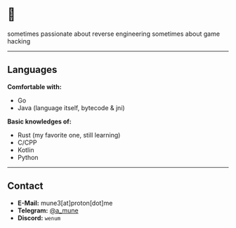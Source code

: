 # 👋

sometimes passionate about reverse engineering sometimes about game hacking 

---

## Languages
**Comfortable with:**
- Go
- Java (language itself, bytecode & jni)

**Basic knowledges of:**
- Rust (my favorite one, still learning)
- C/CPP
- Kotlin
- Python

---

## Contact
- **E-Mail:** mune3[at]proton[dot]me  
- **Telegram:** [@a_mune](https://t.me/a_mune)  
- **Discord:** `wenum`
